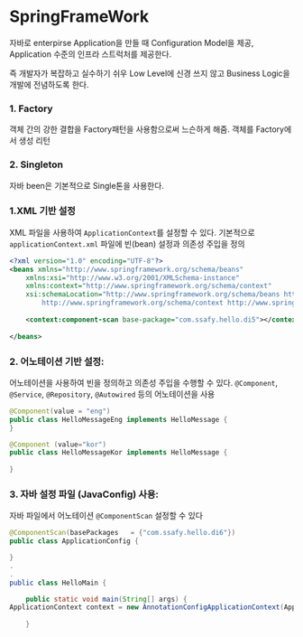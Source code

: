 # SpringFrameWork

자바로 enterpirse Application을 만들 때 Configuration Model을 제공, Application 수준의 인프라 스트럭처를 제공한다.

즉 개발자가 복잡하고 실수하기 쉬우 Low Level에 신경 쓰지 않고 Business Logic을 개발에 전념하도록 한다.



### 1. Factory

객체 간의 강한 결합을 Factory패턴을 사용함으로써 느슨하게 해줌. 객체를 Factory에서 생성 리턴

### 2. Singleton

자바 been은 기본적으로 Single톤을 사용한다.



### 1.XML 기반 설정

XML 파일을 사용하여 `ApplicationContext`를 설정할 수 있다. 기본적으로 `applicationContext.xml` 파일에 빈(bean) 설정과 의존성 주입을 정의

```xml
<?xml version="1.0" encoding="UTF-8"?>
<beans xmlns="http://www.springframework.org/schema/beans"
	xmlns:xsi="http://www.w3.org/2001/XMLSchema-instance"
	xmlns:context="http://www.springframework.org/schema/context"
	xsi:schemaLocation="http://www.springframework.org/schema/beans http://www.springframework.org/schema/beans/spring-beans.xsd
		http://www.springframework.org/schema/context http://www.springframework.org/schema/context/spring-context-4.1.xsd">
	
	<context:component-scan base-package="com.ssafy.hello.di5"></context:component-scan>
	
</beans>
```



### 2. 어노테이션 기반 설정:

어노테이션을 사용하여 빈을 정의하고 의존성 주입을 수행할 수 있다. `@Component`, `@Service`, `@Repository`, `@Autowired` 등의 어노테이션을 사용

```java
@Component(value = "eng")
public class HelloMessageEng implements HelloMessage {
}

@Component (value="kor")
public class HelloMessageKor implements HelloMessage {
	
}
```

### 3. 자바 설정 파일 (JavaConfig) 사용:

자바 파일에서 어노테이션 `@ComponentScan` 설정할 수 있다

```java
@ComponentScan(basePackages   = {"com.ssafy.hello.di6"})
public class ApplicationConfig {

}
.
.
public class HelloMain {

	public static void main(String[] args) { 
ApplicationContext context = new AnnotationConfigApplicationContext(ApplicationContext.class);
        
    }
